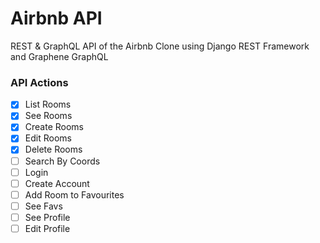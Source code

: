 # Airbnb API

REST & GraphQL API of the Airbnb Clone using Django REST Framework and Graphene GraphQL

### API Actions

- [x] List Rooms
- [x] See Rooms
- [x] Create Rooms
- [x] Edit Rooms
- [x] Delete Rooms
- [ ] Search By Coords
- [ ] Login
- [ ] Create Account
- [ ] Add Room to Favourites
- [ ] See Favs
- [ ] See Profile
- [ ] Edit Profile
